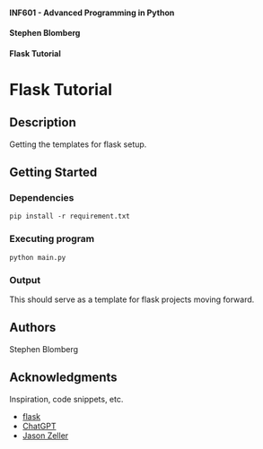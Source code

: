 #### INF601 - Advanced Programming in Python
#### Stephen Blomberg
#### Flask Tutorial


# Flask Tutorial

## Description

Getting the templates for flask setup.

## Getting Started

### Dependencies

```
pip install -r requirement.txt
```

### Executing program

```
python main.py
```

### Output

This should serve as a template for flask projects moving forward.

## Authors

Stephen Blomberg

## Acknowledgments

Inspiration, code snippets, etc.
* [flask]([https://matplotlib.org/stable/tutorials/pyplot.html](https://flask.palletsprojects.com/en/3.0.x/))
* [ChatGPT](https://chatgpt.com/share/66f2f3f2-576c-8002-a1d0-db78dc44ef34)
* [Jason Zeller](https://www.youtube.com/@profzeller)
